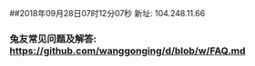 ##2018年09月28日07时12分07秒 新址: 104.248.11.66
### 兔友常见问题及解答: https://github.com/wanggonging/d/blob/w/FAQ.md
